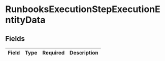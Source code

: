 # RunbooksExecutionStepExecutionEntityData


## Fields

| Field       | Type        | Required    | Description |
| ----------- | ----------- | ----------- | ----------- |